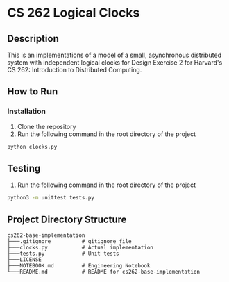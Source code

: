 # CS 262 Logical Clocks

## Description

This is an implementations of a model of a small, asynchronous distributed
system with independent logical clocks for Design Exercise 2 for Harvard's
CS 262: Introduction to Distributed Computing.

## How to Run

### Installation

1. Clone the repository
2. Run the following command in the root directory of the project
```bash
python clocks.py
```
## Testing

1. Run the following command in the root directory of the project
```bash
python3 -m unittest tests.py
```

## Project Directory Structure
```
cs262-base-implementation
├───.gitignore          # gitignore file
├───clocks.py           # Actual implementation
├───tests.py            # Unit tests
├───LICENSE             
├───NOTEBOOK.md         # Engineering Notebook
└───README.md           # README for cs262-base-implementation
```
